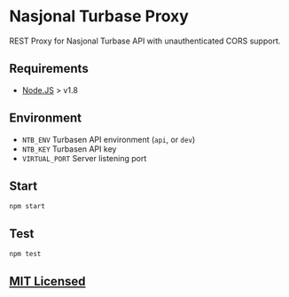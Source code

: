# Nasjonal Turbase Proxy

REST Proxy for Nasjonal Turbase API with unauthenticated CORS support.

## Requirements

* [Node.JS](https://github.com/nodejs/io.js) > v1.8

## Environment

* `NTB_ENV` Turbasen API environment (`api`, or `dev`)
* `NTB_KEY` Turbasen API key
* `VIRTUAL_PORT` Server listening port

## Start

```
npm start
```

## Test

```
npm test
```

## [MIT Licensed](https://github.com/Turbasen/proxy/blob/master/LICENSE)
